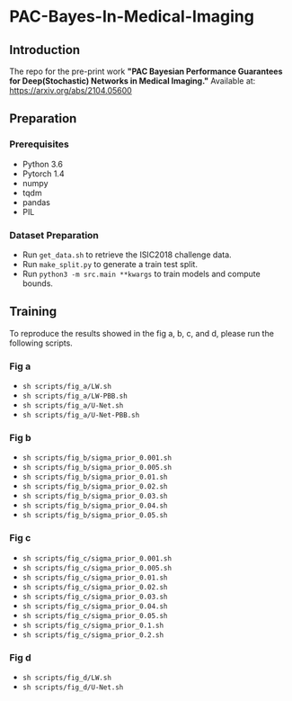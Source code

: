 # PAC-Bayes-In-Medical-Imaging


## Introduction

The repo for the pre-print work **"PAC Bayesian Performance Guarantees for Deep(Stochastic) Networks in Medical Imaging."**
Available at: https://arxiv.org/abs/2104.05600


## Preparation



### Prerequisites

- Python 3.6
- Pytorch 1.4
- numpy
- tqdm
- pandas
- PIL

### Dataset Preparation

- Run `get_data.sh` to retrieve the ISIC2018 challenge data.
- Run `make_split.py` to generate a train test split.
- Run `python3 -m src.main **kwargs` to train models and compute bounds.

## Training



To reproduce the results showed in the fig a, b, c, and d, please run the following scripts.

### Fig a

- `sh scripts/fig_a/LW.sh`
- `sh scripts/fig_a/LW-PBB.sh`
- `sh scripts/fig_a/U-Net.sh`
- `sh scripts/fig_a/U-Net-PBB.sh`

### Fig b

- `sh scripts/fig_b/sigma_prior_0.001.sh`
- `sh scripts/fig_b/sigma_prior_0.005.sh`
- `sh scripts/fig_b/sigma_prior_0.01.sh`
- `sh scripts/fig_b/sigma_prior_0.02.sh`
- `sh scripts/fig_b/sigma_prior_0.03.sh`
- `sh scripts/fig_b/sigma_prior_0.04.sh`
- `sh scripts/fig_b/sigma_prior_0.05.sh`

### Fig c

- `sh scripts/fig_c/sigma_prior_0.001.sh`
- `sh scripts/fig_c/sigma_prior_0.005.sh`
- `sh scripts/fig_c/sigma_prior_0.01.sh`
- `sh scripts/fig_c/sigma_prior_0.02.sh`
- `sh scripts/fig_c/sigma_prior_0.03.sh`
- `sh scripts/fig_c/sigma_prior_0.04.sh`
- `sh scripts/fig_c/sigma_prior_0.05.sh`
- `sh scripts/fig_c/sigma_prior_0.1.sh`
- `sh scripts/fig_c/sigma_prior_0.2.sh`

### Fig d

- `sh scripts/fig_d/LW.sh`
- `sh scripts/fig_d/U-Net.sh`
